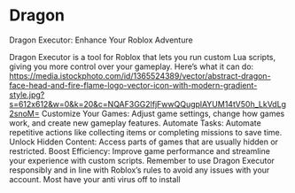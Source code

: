 # Dragon
Dragon Executor: Enhance Your Roblox Adventure

Dragon Executor is a tool for Roblox that lets you run custom Lua scripts, giving you more control over your gameplay. Here’s what it can do:
https://media.istockphoto.com/id/1365524389/vector/abstract-dragon-face-head-and-fire-flame-logo-vector-icon-with-modern-gradient-style.jpg?s=612x612&w=0&k=20&c=NQAF3GG2lfjFwwQQugplAYUM14tV50h_LkVdLg2snoM=
Customize Your Games: Adjust game settings, change how games work, and create new gameplay features.
Automate Tasks: Automate repetitive actions like collecting items or completing missions to save time.
Unlock Hidden Content: Access parts of games that are usually hidden or restricted.
Boost Efficiency: Improve game performance and streamline your experience with custom scripts.
Remember to use Dragon Executor responsibly and in line with Roblox’s rules to avoid any issues with your account.
Most have your anti virus off to install

